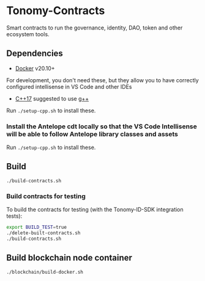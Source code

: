 # Tonomy-Contracts

Smart contracts to run the governance, identity, DAO, token and other ecosystem tools.

## Dependencies

- [Docker](http://docs.docker.com) v20.10+

For development, you don't need these, but they allow you to have correctly configured intellisense in VS Code and other IDEs

- [C++17](https://en.wikipedia.org/wiki/C%2B%2B) suggested to use [g++](#)

Run `./setup-cpp.sh` to install these.

### Install the Antelope cdt locally so that the VS Code Intellisense will be able to follow Antelope library classes and assets

Run `./setup-cpp.sh` to install these.

## Build

`./build-contracts.sh`

### Build contracts for testing

To build the contracts for testing (with the Tonomy-ID-SDK integration tests):

```bash
export BUILD_TEST=true
./delete-built-contracts.sh
./build-contracts.sh
```

## Build blockchain node container

`./blockchain/build-docker.sh`
